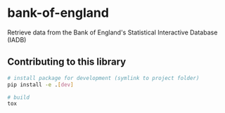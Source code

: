 # bank-of-england
Retrieve data from the Bank of England's Statistical Interactive Database (IADB)

## Contributing to this library
```bash
# install package for development (symlink to project folder)
pip install -e .[dev]

# build
tox
```
